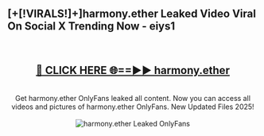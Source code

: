 <h2>[+[!VIRALS!]+]harmony.ether Leaked Video Viral On Social X Trending Now - eiys1</h2>
<br>
<div align="center">
<h2><a href="https://libra.edu.pl?harmony.ether" rel="nofollow">🔴 CLICK HERE 🌐==►► harmony.ether</a></h2>
<br>
Get harmony.ether OnlyFans leaked all content. Now you can access all videos and pictures of harmony.ether OnlyFans. New Updated Files 2025!
<br>
<br>
<a href="https://libra.edu.pl?harmony.ether" rel="nofollow" data-target="animated-image.originalLink"><img src="https://i.ibb.co.com/WyWwxjT/player-gif2.gif" alt="harmony.ether Leaked OnlyFans" style="max-width: 100%; display: inline-block;" data-target="animated-image.originalImage"></a>
</div>
<br>